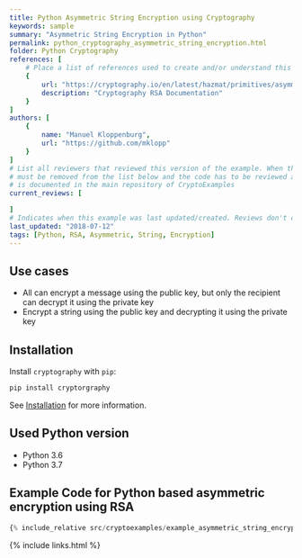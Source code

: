 ```yaml
---
title: Python Asymmetric String Encryption using Cryptography
keywords: sample
summary: "Asymmetric String Encryption in Python"
permalink: python_cryptography_asymmetric_string_encryption.html
folder: Python Cryptography
references: [
    # Place a list of references used to create and/or understand this example.
    {
        url: "https://cryptography.io/en/latest/hazmat/primitives/asymmetric/rsa/",
        description: "Cryptography RSA Documentation"
    }
]
authors: [
    {
        name: "Manuel Kloppenburg",
        url: "https://github.com/mklopp"
    }
]
# List all reviewers that reviewed this version of the example. When the example is updated all old reviews
# must be removed from the list below and the code has to be reviewed again. The complete review process
# is documented in the main repository of CryptoExamples
current_reviews: [

]
# Indicates when this example was last updated/created. Reviews don't change this.
last_updated: "2018-07-12"
tags: [Python, RSA, Asymmetric, String, Encryption]
---
```


## Use cases

- All can encrypt a message using the public key, but only the recipient can decrypt it using the private key
- Encrypt a string using the public key and decrypting it using the private key

## Installation

Install `cryptography` with `pip`:
```bash
pip install cryptorgraphy
```
See [Installation](https://cryptography.io/en/latest/installation/) for more information.

## Used Python version

- Python 3.6
- Python 3.7

## Example Code for Python based asymmetric encryption using RSA

```python
{% include_relative src/cryptoexamples/example_asymmetric_string_encryption.py %}
```

{% include links.html %}